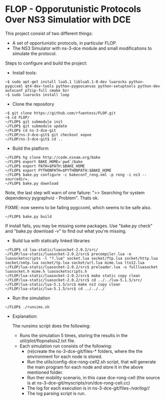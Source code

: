 FLOP - Opporutunistic Protocols Over NS3 Simulatior with DCE
======

This project consist of two different things:
- A set of opportunistic protocols, in particular FLOP.
- The NS3 Simulator with ns-3-dce module and small modifications to simulate the protocol.

Steps to configure and build the project:

- Install tools:

```
~$ sudo apt-get install lua5.1 liblua5.1-0-dev luarocks python-pygccxml qt4-dev-tools python-pygoocanvas python-setuptools python-dev autoconf p7zip-full cmake bzr 
~$ sudo luarocks install loop
```

- Clone the repository

```
~$ git clone https://github.com/rfuentess/FLOP.git
~$ cd FLOP/
~/FLOP$ git submodule init
~/FLOP$ git submodule update
~/FLOP$ cd ns-3-dce-git
~/FLOP/ns-3-dce-git$ git checkout xopxe
~/FLOP/ns-3-dce-git$ cd ..
```

- Build the platform

```
~/FLOP$ hg clone http://code.nsnam.org/bake
~/FLOP$ export BAKE_HOME=`pwd`/bake
~/FLOP$ export PATH=$PATH:$BAKE_HOME
~/FLOP$ export PYTHONPATH=$PYTHONPATH:$BAKE_HOME
~/FLOP$ bake.py configure -c bakeconf_rong.xml -p rong -i ns3 --sourcedir=.
~/FLOP$ bake.py download
```
Note, the last step will warn of one failure: ">> Searching for system dependency pygraphviz - Problem". Thats ok.

FIXME: now seems to be failing pygccxml, which seems to be safe also.

```
~/FLOP$ bake.py build
```

If install fails, you may be missing some packages. Use "bake.py check" and "bake.py download -v" to find out what you're missing.


- Build lua with statically linked libraries

```
~/FLOP$ cd lua-static/luasocket-2.0.2/src/
~/FLOP/lua-static/luasocket-2.0.2/src$ precompiler.lua -o luasocketscripts -l "?.lua" socket.lua socket/ftp.lua socket/http.lua socket/smtp.lua socket/tp.lua socket/url.lua mime.lua ltn12.lua
~/FLOP/lua-static/luasocket-2.0.2/src$ preloader.lua -o fullluasocket luasocket.h mime.h luasocketscripts.h
~/FLOP/lua-static/luasocket-2.0.2/src$ make static copy clean
~/FLOP/lua-static/luasocket-2.0.2/src$ cd ../../lua-5.1.5/src/
~/FLOP/lua-static/lua-5.1.5/src$ make ns3 copy clean
~/FLOP/lua-static/lua-5.1.5/src$ cd ../../../
```

- Run the simulation

```
~/FLOP$ ./runsims.sh

```

- Explanation:

  The runsims script does the following:
  * Runs the simulation 5 times, storing the results in the util/plot/flopnalisis2.txt file.
  * Each simulation run consists of the following:
    * (re)create the ns-3-dce-git/files-* folders, where the the environment for each node is stored.
    * Run the utils/config-dce-rong-cell2.sh script, that will generate the main program for each node and store it in the above mentioned folder.
    * Run ther mobility scenario, in this case dce-rong-cell (the source is at ns-3-dce-git/myscripts/ron/dce-rong-cell.cc)
    * The log for each execution is in ns-3-dce-git/files-*/var/log/*/
    * The log parsing script is run.



